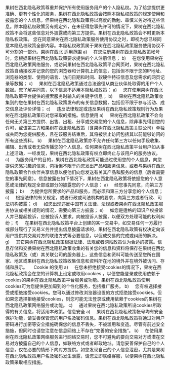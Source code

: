 果树在西北隐私政策尊重并保护所有使用服务用户的个人隐私权。为了给您提供更准确、更有个性化的服务，果树在西北隐私政策会按照本隐私权政策的规定使用和披露您的个人信息。但果树在西北隐私政策将以高度的勤勉、审慎义务对待这些信息。除本隐私权政策另有规定外，在未征得您事先许可的情况下，果树在西北隐私政策不会将这些信息对外披露或向第三方提供。果树在西北隐私政策会不时更新本隐私权政策。 您在同意果树在西北隐私政策服务使用协议之时，即视为您已经同意本隐私权政策全部内容。本隐私权政策属于果树在西北隐私政策服务使用协议不可分割的一部分。果树在西北
适用范围
a)
    在您注册果树在西北隐私政策帐号时，您根据果树在西北隐私政策要求提供的个人注册信息；
b)
    在您使用果树在西北隐私政策网络服务，或访问果树在西北隐私政策平台网页时，果树在西北隐私政策自动接收并记录的您的浏览器和计算机上的信息，包括但不限于您的IP地址、浏览器的类型、使用的语言、访问日期和时间、软硬件特征信息及您需求的网页记录等数据；
c)
    果树在西北隐私政策通过合法途径从商业伙伴处取得的用户个人数据。您了解并同意，以下信息不适用本隐私权政策：
a)
    您在使用果树在西北隐私政策平台提供的搜索服务时输入的关键字信息；
b)
    果树在西北隐私政策收集到的您在果树在西北隐私政策发布的有关信息数据，包括但不限于参与活动、成交信息及评价详情；
c)
    违反法律规定或违反果树在西北隐私政策规则行为及果树在西北隐私政策已对您采取的措施。信息使用
a)
    果树在西北隐私政策不会向任何无关第三方提供、出售、出租、分享或交易您的个人信息，除非事先得到您的许可，或该第三方和果树在西北隐私政策（含果树在西北隐私政策关联公司）单独或共同为您提供服务，且在该服务结束后，其将被禁止访问包括其以前能够访问的所有这些资料。
b)
    果树在西北隐私政策亦不允许任何第三方以任何手段收集、编辑、出售或者无偿传播您的个人信息。任何果树在西北隐私政策平台用户如从事上述活动，一经发现，果树在西北隐私政策有权立即终止与该用户的服务协议。
c)
    为服务用户的目的，果树在西北隐私政策可能通过使用您的个人信息，向您提供您感兴趣的信息，包括但不限于向您发出产品和服务信息，或者与果树在西北隐私政策合作伙伴共享信息以便他们向您发送有关其产品和服务的信息（后者需要您的事先同意）。信息披露在如下情况下，果树在西北隐私政策将依据您的个人意愿或法律的规定全部或部分的披露您的个人信息：
a)
    经您事先同意，向第三方披露；
b)
    为提供您所要求的产品和服务，而必须和第三方分享您的个人信息；
c)
    根据法律的有关规定，或者行政或司法机构的要求，向第三方或者行政、司法机构披露；
d)
    如您出现违反中国有关法律、法规或者果树在西北隐私政策服务协议或相关规则的情况，需要向第三方披露；
e)
    如您是适格的知识产权投诉人并已提起投诉，应被投诉人要求，向被投诉人披露，以便双方处理可能的权利纠纷；
f)
    在果树在西北隐私政策平台上创建的某一交易中，如交易任何一方履行或部分履行了交易义务并提出信息披露请求的，果树在西北隐私政策有权决定向该用户提供其交易对方的联络方式等必要信息，以促成交易的完成或纠纷的解决。
g)
    其它果树在西北隐私政策根据法律、法规或者网站政策认为合适的披露。信息存储和交换果树在西北隐私政策收集的有关您的信息和资料将保存在果树在西北隐私政策及（或）其关联公司的服务器上，这些信息和资料可能传送至您所在国家、地区或果树在西北隐私政策收集信息和资料所在地的境外并在境外被访问、存储和展示。
    Cookie
的使用
a)
    在您未拒绝接受cookies的情况下，果树在西北隐私政策会在您的计算机上设定或取用cookies ，以便您能登录或使用依赖于cookies的果树在西北隐私政策平台服务或功能。果树在西北隐私政策使用cookies可为您提供更加周到的个性化服务，包括推广服务。
b)
    您有权选择接受或拒绝接受cookies。您可以通过修改浏览器设置的方式拒绝接受cookies。但如果您选择拒绝接受cookies，则您可能无法登录或使用依赖于cookies的果树在西北隐私政策网络服务或功能。
c)
    通过果树在西北隐私政策所设cookies所取得的有关信息，将适用本政策。信息安全
a)
    果树在西北隐私政策帐号均有安全保护功能，请妥善保管您的用户名及密码信息。果树在西北隐私政策将通过对用户密码进行加密等安全措施确保您的信息不丢失，不被滥用和变造。尽管有前述安全措施，但同时也请您注意在信息网络上不存在“完善的安全措施”。
b)
    在使用果树在西北隐私政策网络服务进行网络交易时，您不可避免的要向交易对方或潜在交易对方披露自己的个人信息，如联络方式或者邮政地址。请您妥善保护自己的个人信息，仅在必要的情形下向对方提供。如您发现自己的个人信息泄密，尤其是果树在西北隐私政策用户名及密码发生泄露，请您立即联络客服，以便果树在西北隐私政策采取相应措施。



